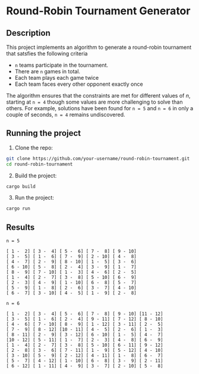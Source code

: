 # Round-Robin Tournament Generator
## Description
This project implements an algorithm to generate a round-robin tournament that satsfies the following criteria
- `n` teams participate in the tournament.
- There are `n` games in total.
- Each team plays each game twice
- Each team faces every other opponent exactly once

The algorithm ensures that the constraints are met for different values of *n*, starting at `n = 4` though some values are more challenging to solve than others.
For example, solutions have been found for `n = 5` and `n = 6` in only a couple of seconds, `n = 4` remains undiscovered.


## Running the project
1. Clone the repo:
```bash
git clone https://github.com/your-username/round-robin-tournament.git
cd round-robin-tournament
```

2. Build the project:
```bash
cargo build
```

3. Run the project:
```bash
cargo run
```

## Results
`n = 5`
```
[ 1 -  2] [ 3 -  4] [ 5 -  6] [ 7 -  8] [ 9 - 10] 
[ 3 -  5] [ 1 -  6] [ 7 -  9] [ 2 - 10] [ 4 -  8] 
[ 4 -  7] [ 2 -  9] [ 8 - 10] [ 1 -  5] [ 3 -  6] 
[ 6 - 10] [ 5 -  8] [ 2 -  4] [ 3 -  9] [ 1 -  7] 
[ 8 -  9] [ 7 - 10] [ 1 -  3] [ 4 -  6] [ 2 -  5] 
[ 1 -  4] [ 2 -  7] [ 3 -  8] [ 5 - 10] [ 6 -  9] 
[ 2 -  3] [ 4 -  9] [ 1 - 10] [ 6 -  8] [ 5 -  7] 
[ 5 -  9] [ 1 -  8] [ 2 -  6] [ 3 -  7] [ 4 - 10] 
[ 6 -  7] [ 3 - 10] [ 4 -  5] [ 1 -  9] [ 2 -  8] 
```

`n = 6`
```
[ 1 -  2] [ 3 -  4] [ 5 -  6] [ 7 -  8] [ 9 - 10] [11 - 12] 
[ 3 -  5] [ 1 -  6] [ 2 -  4] [ 9 - 11] [ 7 - 12] [ 8 - 10] 
[ 4 -  6] [ 7 - 10] [ 8 -  9] [ 1 - 12] [ 3 - 11] [ 2 -  5] 
[ 7 -  9] [ 8 - 12] [10 - 11] [ 4 -  5] [ 2 -  6] [ 1 -  3] 
[ 8 - 11] [ 2 -  9] [ 3 - 12] [ 6 - 10] [ 1 -  5] [ 4 -  7] 
[10 - 12] [ 5 - 11] [ 1 -  7] [ 2 -  3] [ 4 -  8] [ 6 -  9] 
[ 1 -  4] [ 2 -  7] [ 3 -  8] [ 5 - 10] [ 6 - 11] [ 9 - 12] 
[ 2 -  8] [ 3 -  6] [ 7 - 11] [ 1 -  9] [ 5 - 12] [ 4 - 10] 
[ 3 - 10] [ 5 -  9] [ 2 - 12] [ 4 - 11] [ 1 -  8] [ 6 -  7] 
[ 5 -  7] [ 4 - 12] [ 1 - 10] [ 6 -  8] [ 3 -  9] [ 2 - 11] 
[ 6 - 12] [ 1 - 11] [ 4 -  9] [ 3 -  7] [ 2 - 10] [ 5 -  8]
```
